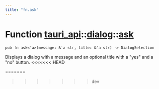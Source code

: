 ```yaml
---
title: "fn.ask"
---
```


# Function [tauri_api](/docs/api/rust/tauri_api/../index.html)::​[dialog](/docs/api/rust/tauri_api/index.html)::​[ask](/docs/api/rust/tauri_api/)

    pub fn ask<'a>(message: &'a str, title: &'a str) -> DialogSelection

Displays a dialog with a message and an optional title with a "yes" and a "no" button.
<<<<<<< HEAD
      
=======
>>>>>>> dev
